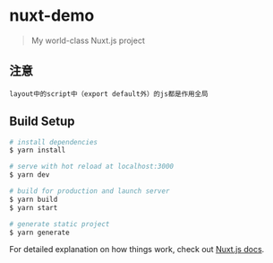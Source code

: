 # nuxt-demo

> My world-class Nuxt.js project


## 注意
    layout中的script中（export default外）的js都是作用全局
## Build Setup

```bash
# install dependencies
$ yarn install

# serve with hot reload at localhost:3000
$ yarn dev

# build for production and launch server
$ yarn build
$ yarn start

# generate static project
$ yarn generate
```

For detailed explanation on how things work, check out [Nuxt.js docs](https://nuxtjs.org).
